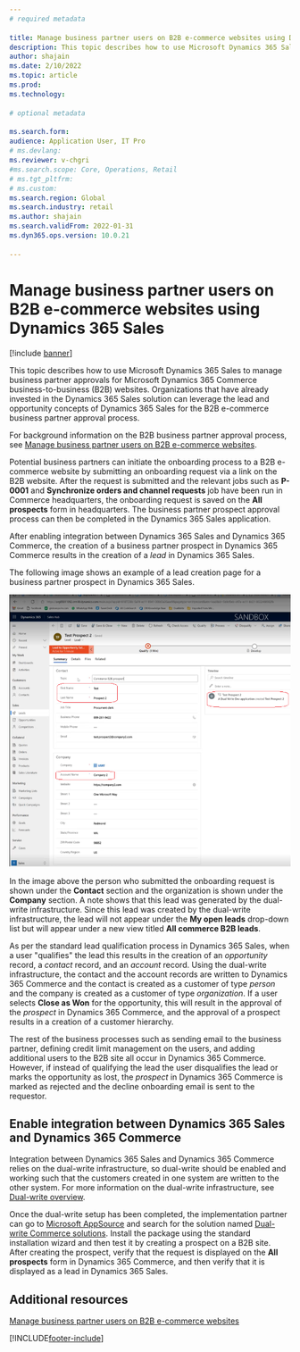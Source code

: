 ```yaml
---
# required metadata

title: Manage business partner users on B2B e-commerce websites using Dynamics 365 Sales.
description: This topic describes how to use Microsoft Dynamics 365 Sales to manage business partner approvals for Microsoft Dynamics 365 Commerce B2B websites.
author: shajain
ms.date: 2/10/2022
ms.topic: article
ms.prod: 
ms.technology:

# optional metadata

ms.search.form:
audience: Application User, IT Pro
# ms.devlang: 
ms.reviewer: v-chgri
#ms.search.scope: Core, Operations, Retail
# ms.tgt_pltfrm: 
# ms.custom: 
ms.search.region: Global
ms.search.industry: retail
ms.author: shajain
ms.search.validFrom: 2022-01-31
ms.dyn365.ops.version: 10.0.21

---
```


# Manage business partner users on B2B e-commerce websites using Dynamics 365 Sales

[!include [banner](../../includes/banner.md)]

This topic describes how to use Microsoft Dynamics 365 Sales to manage business partner approvals for Microsoft Dynamics 365 Commerce business-to-business (B2B) websites. Organizations that have already invested in the Dynamics 365 Sales solution can leverage the lead and opportunity concepts of Dynamics 365 Sales for the B2B e-commerce business partner approval process.

For background information on the B2B business partner approval process, see [Manage business partner users on B2B e-commerce websites](manage-b2b-users.md).
 
Potential business partners can initiate the onboarding process to a B2B e-commerce website by submitting an onboarding request via a link on the B2B website. After the request is submitted and the relevant jobs such as **P-0001** and **Synchronize orders and channel requests** job have been run in Commerce headquarters, the onboarding request is saved on the **All prospects** form in headquarters. The business partner prospect approval process can then be completed in the Dynamics 365 Sales application. 

After enabling integration between Dynamics 365 Sales and Dynamics 365 Commerce, the creation of a business partner prospect in Dynamics 365 Commerce results in the creation of a *lead* in Dynamics 365 Sales. 

The following image shows an example of a lead creation page for a business partner prospect in Dynamics 365 Sales. 

![Lead creation in Dynamics 365 Sales](/articles/commerce/media/LeadInSales.png)

In the image above the person who submitted the onboarding request is shown under the **Contact** section and the organization is shown under the **Company** section. A note shows that this lead was generated by the dual-write infrastructure. Since this lead was created by the dual-write infrastructure, the lead will not appear under the **My open leads** drop-down list but will appear under a new view titled **All commerce B2B leads**.

As per the standard lead qualification process in Dynamics 365 Sales, when a user "qualifies" the lead this results in the creation of an *opportunity* record, a *contact* record, and an *account* record. Using the dual-write infrastructure, the contact and the account records are written to Dynamics 365 Commerce and the contact is created as a customer of type *person* and the company is created as a customer of type *organization*. If a user selects **Close as Won** for the opportunity, this will result in the approval of the *prospect* in Dynamics 365 Commerce, and the approval of a prospect results in a creation of a customer hierarchy. 

The rest of the business processes such as sending email to the business partner, defining credit limit management on the users, and adding additional users to the B2B site all occur in Dynamics 365 Commerce. However, if instead of qualifying the lead the user disqualifies the lead or marks the opportunity as lost, the *prospect* in Dynamics 365 Commerce is marked as rejected and the decline onboarding email is sent to the requestor.

## Enable integration between Dynamics 365 Sales and Dynamics 365 Commerce

Integration between Dynamics 365 Sales and Dynamics 365 Commerce relies on the dual-write infrastructure, so dual-write should be enabled and working such that the customers created in one system are written to the other system. For more information on the dual-write infrastructure, see [Dual-write overview](/dynamics365/fin-ops-core/dev-itpro/data-entities/dual-write/dual-write-overview).

Once the dual-write setup has been completed, the implementation partner can go to [Microsoft AppSource](https://appsource.microsoft.com/) and search for the solution named [Dual-write Commerce solutions](https://partner.microsoft.com/dashboard/commercial-marketplace/offers/7ca1d8c9-dc79-4cb7-a82e-8dc96a25acca/overview). Install the package using the standard installation wizard and then test it by creating a prospect on a B2B site. After creating the prospect, verify that the request is displayed on the **All prospects** form in Dynamics 365 Commerce, and then verify that it is displayed as a lead in Dynamics 365 Sales.

## Additional resources

[Manage business partner users on B2B e-commerce websites](manage-b2b-users.md)

[!INCLUDE[footer-include](../../includes/footer-banner.md)]

